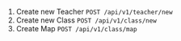 1. Create new Teacher `POST /api/v1/teacher/new`
2. Create new Class `POST /api/v1/class/new`
3. Create Map `POST /api/v1/class/map`
